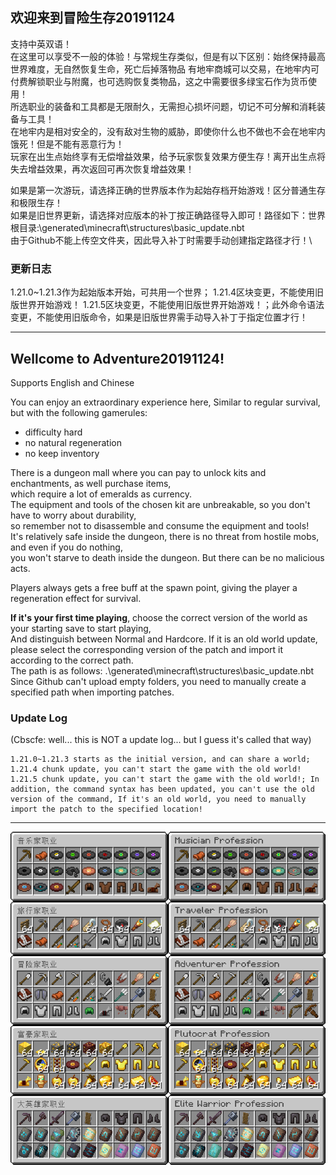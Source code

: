## 欢迎来到冒险生存20191124
支持中英双语！\
在这里可以享受不一般的体验！与常规生存类似，但是有以下区别：始终保持最高世界难度，无自然恢复生命，死亡后掉落物品
有地牢商城可以交易，在地牢内可付费解锁职业与附魔，也可选购恢复类物品，这之中需要很多绿宝石作为货币使用！\
所选职业的装备和工具都是无限耐久，无需担心损坏问题，切记不可分解和消耗装备与工具！\
在地牢内是相对安全的，没有敌对生物的威胁，即使你什么也不做也不会在地牢内饿死！但是不能有恶意行为！\
玩家在出生点始终享有无偿增益效果，给予玩家恢复效果方便生存！离开出生点将失去增益效果，再次返回可再次恢复增益效果！

如果是第一次游玩，请选择正确的世界版本作为起始存档开始游戏！区分普通生存和极限生存！\
如果是旧世界更新，请选择对应版本的补丁按正确路径导入即可！路径如下：世界根目录:\generated\minecraft\structures\basic_update.nbt\
由于Github不能上传空文件夹，因此导入补丁时需要手动创建指定路径才行！\

### 更新日志

1.21.0~1.21.3作为起始版本开始，可共用一个世界；
1.21.4区块变更，不能使用旧版世界开始游戏！
1.21.5区块变更，不能使用旧版世界开始游戏！；此外命令语法变更，不能使用旧版命令，如果是旧版世界需手动导入补丁于指定位置才行！

---

## Wellcome to Adventure20191124!
Supports English and Chinese

You can enjoy an extraordinary experience here, Similar to regular survival, but with the following gamerules: 
- difficulty hard
- no natural regeneration
- no keep inventory

There is a dungeon mall where you can pay to unlock kits and enchantments, as well purchase items,\
which require a lot of emeralds as currency.\
The equipment and tools of the chosen kit are unbreakable, so you don't have to worry about durability,\
so remember not to disassemble and consume the equipment and tools!\
It's relatively safe inside the dungeon, there is no threat from hostile mobs, and even if you do nothing,\
you won't starve to death inside the dungeon. But there can be no malicious acts.

Players always gets a free buff at the spawn point, giving the player a regeneration effect for survival.

**If it's your first time playing**, choose the correct version of the world as your starting save to start playing,\
And distinguish between Normal and Hardcore.
If it is an old world update, please select the corresponding version of the patch and import it according to the correct path.\
The path is as follows: .\generated\minecraft\structures\basic_update.nbt
Since Github can't upload empty folders, you need to manually create a specified path when importing patches.

### Update Log

(Cbscfe: well... this is NOT a update log... but I guess it's called that way)

```text
1.21.0~1.21.3 starts as the initial version, and can share a world;
1.21.4 chunk update, you can't start the game with the old world!
1.21.5 chunk update, you can't start the game with the old world!; In addition, the command syntax has been updated, you can't use the old version of the command, If it's an old world, you need to manually import the patch to the specified location!
```

---

![kit_preview.png](kit_preview.png)
